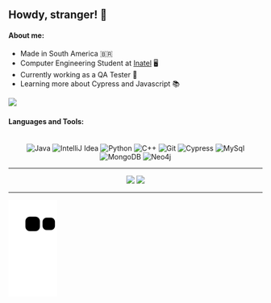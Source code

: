 ## Howdy, stranger! 👋

#### About me:

- Made in South America :brazil:
- Computer Engineering Student at [Inatel](https://inatel.br/home/) 🖥️
- Currently working as a QA Tester 🔎
- Learning more about Cypress and Javascript 📚

![](https://komarev.com/ghpvc/?username=GabrielPivoto&color=006bed)

#### Languages and Tools:

<div align="center" style="display: inline_block"><br>
  <img src="https://www.vectorlogo.zone/logos/java/java-icon.svg" alt="Java" title="Java" width="40" height="40"/>
  <img src="https://img.icons8.com/color/48/000000/intellij-idea.png" alt="IntelliJ Idea" title="IntelliJ Idea" width="40" height="40"/>  
  <img src="https://www.vectorlogo.zone/logos/python/python-icon.svg" alt="Python" title="Python" width="40" height="40">
  <img src="https://cdn-icons-png.flaticon.com/512/6132/6132222.png" alt="C++" title="C++" width="40" height="40">
  <img src="https://www.vectorlogo.zone/logos/git-scm/git-scm-icon.svg" alt="Git" title="Git" width="40" height="40">  
  <img src="https://raw.githubusercontent.com/get-icon/geticon/master/icons/cypress.svg" alt="Cypress" title="Cypress" width="40" height="40">
  <img src="https://www.vectorlogo.zone/logos/mysql/mysql-official.svg" alt="MySql" title="MySql" width="40" height="40">
  <img src="https://www.vectorlogo.zone/logos/mongodb/mongodb-icon.svg" alt="MongoDB" title="MongoDB" width="40" height="40">
  <img src="https://www.vectorlogo.zone/logos/neo4j/neo4j-icon.svg" alt="Neo4j" title="Neo4j" width="40" height="40">
</div>

---

<div align="center">
  <img height="180em" src="https://github-readme-stats.vercel.app/api?username=GabrielPivoto&show_icons=true&theme=merko&include_all_commits=true&count_private=true"/>
  <img height="180em" src="https://github-readme-stats.vercel.app/api/top-langs/?username=GabrielPivoto&layout=compact&langs_count=7&theme=merko"/>
</div>

---

![Snake animation](https://github.com/GabrielPivoto/GabrielPivoto/blob/output/github-contribution-grid-snake.svg)
